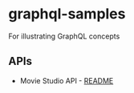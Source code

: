 # graphql-samples

For illustrating GraphQL concepts

## APIs

- Movie Studio API - [README](movie-studio/README.md)